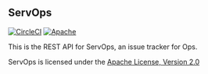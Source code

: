 ServOps
---
[![CircleCI](https://circleci.com/gh/PI-Victor/blu-lite/tree/master.svg?style=svg&circle-token=a38e40f8e8b6aaa54ffc00709fa9e667ca6ae8f1)](https://circleci.com/gh/PI-Victor/blu-lite/tree/master)
[![Apache](https://img.shields.io/badge/license-Apache%20License%202.0-E91E63.svg?style=flat-square)](http://www.apache.org/licenses/)

This is the REST API for ServOps, an issue tracker for Ops.

ServOps is licensed under the [Apache License, Version 2.0](http://www.apache.org/licenses/)
